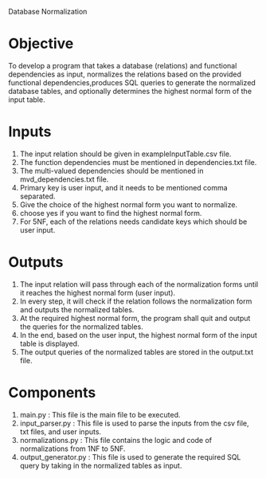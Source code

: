 Database Normalization

# Objective
To develop a program that takes a database (relations) and functional dependencies as input, normalizes the relations based on the provided functional dependencies,produces SQL queries to generate the normalized database tables, and optionally determines the highest normal form of the input table.

# Inputs
1) The input relation should be given in exampleInputTable.csv file.
2) The function dependencies must be mentioned in dependencies.txt file.
3) The multi-valued dependencies should be mentioned in mvd_dependencies.txt file.
4) Primary key is user input, and it needs to be mentioned comma separated.
5) Give the choice of the highest normal form you want to normalize.
6) choose yes if you want to find the highest normal form.
7) For 5NF, each of the relations needs candidate keys which should be user input.

# Outputs
1) The input relation will pass through each of the normalization forms until it reaches the highest normal form (user input).
2) In every step, it will check if the relation follows the normalization form and outputs the normalized tables.
3) At the required highest normal form, the program shall quit and output the queries for the normalized tables.
4) In the end, based on the user input, the highest normal form of the input table is displayed.
5) The output queries of the normalized tables are stored in the output.txt file.

# Components
1) main.py : This file is the main file to be executed.
2) input_parser.py : This file is used to parse the inputs from the csv file, txt files, and user inputs.
3) normalizations.py : This file contains the logic and code of normalizations from 1NF to 5NF.
4) output_generator.py : This file is used to generate the required SQL query by taking in the normalized tables as input.
